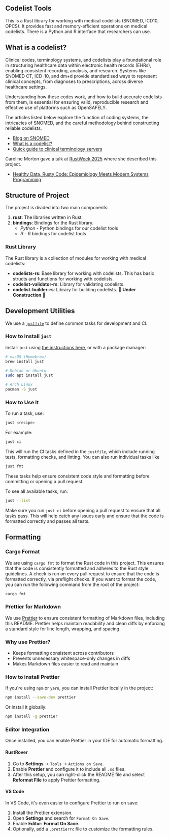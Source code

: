 ## Codelist Tools

This is a Rust library for working with medical codelists (SNOMED, ICD10, OPCS).
It provides fast and memory-efficient operations on medical codelists. There is
a Python and R interface that researchers can use.

## What is a codelist?

Clinical codes, terminology systems, and codelists play a foundational role in
structuring healthcare data within electronic health records (EHRs), enabling
consistent recording, analysis, and research. Systems like SNOMED CT, ICD-10,
and dm+d provide standardised ways to represent clinical concepts, from
diagnoses to prescriptions, across diverse healthcare settings.

Understanding how these codes work, and how to build accurate codelists from
them, is essential for ensuring valid, reproducible research and effective use
of platforms such as OpenSAFELY.

The articles listed below explore the function of coding systems, the
intricacies of SNOMED, and the careful methodology behind constructing reliable
codelists.

- [Blog on SNOMED](https://www.carolinemorton.co.uk/blog/what-is-snomed)
- [What is a codelist?](https://www.bennett.ox.ac.uk/blog/2023/09/what-are-codelists-and-how-are-they-constructed/)
- [Quick guide to clinical terminology servers](https://www.bennett.ox.ac.uk/blog/2023/06/an-introduction-to-clinical-codes-and-terminology-systems/)

Caroline Morton gave a talk at [RustWeek 2025](https://2025.rustweek.org/) where
she described this project.

- [Healthy Data, Rusty Code: Epidemiology Meets Modern Systems Programming](https://www.youtube.com/watch?v=gV55o0FmG2U)

## Structure of Project

The project is divided into two main components:

1. **rust**: The libraries written in Rust.
2. **bindings**: Bindings for the Rust library.
   - _Python_ - Python bindings for our codelist tools
   - _R_ - R bindings for codelist tools

### Rust Library

The Rust library is a collection of modules for working with medical codelists:

- **codelists-rs**: Base library for working with codelists. This has basic
  structs and functions for working with codelists.
- **codelist-validator-rs**: Library for validating codelists.
- **codelist-builder-rs**: Library for building codelists. 🚧 **Under
  Construction** 🚧

## Development Utilities

We use a [`justfile`](https://github.com/casey/just) to define common tasks for
development and CI.

### How to Install `just`

Install `just` using
[the instructions here](https://github.com/casey/just#installation), or with a
package manager:

```bash
# macOS (Homebrew)
brew install just

# Debian or Ubuntu
sudo apt install just

# Arch Linux
pacman -S just
```

### How to Use It

To run a task, use:

```bash
just <recipe>
```

For example:

```bash
just ci
```

This will run the CI tasks defined in the `justfile`, which include running
tests, formatting checks, and linting. You can also run individual tasks like

```bash
just fmt
```

These tasks help ensure consistent code style and formatting before committing
or opening a pull request.

To see all available tasks, run:

```bash
just --list
```

Make sure you run `just ci` before opening a pull request to ensure that all
tasks pass. This will help catch any issues early and ensure that the code is
formatted correctly and passes all tests.

## Formatting

### Cargo Format

We are using `cargo fmt` to format the Rust code in this project. This ensures
that the code is consistently formatted and adheres to the Rust style
guidelines. A check is run on every pull request to ensure that the code is
formatted correctly, via preflight checks. If you want to format the code, you
can run the following command from the root of the project:

```bash
cargo fmt
```

### Prettier for Markdown

We use [Prettier](https://prettier.io/) to ensure consistent formatting of
Markdown files, including this README. Prettier helps maintain readability and
clean diffs by enforcing a standard style for line length, wrapping, and
spacing.

### Why use Prettier?

- Keeps formatting consistent across contributors
- Prevents unnecessary whitespace-only changes in diffs
- Makes Markdown files easier to read and maintain

### How to install Prettier

If you're using `npm` or `yarn`, you can install Prettier locally in the
project:

```bash
npm install --save-dev prettier
```

Or install it globally:

```bash
npm install -g prettier
```

### Editor Integration

Once installed, you can enable Prettier in your IDE for automatic formatting.

#### RustRover

1. Go to **Settings** → `Tools` → `Actions on Save`.
2. Enable **Prettier** and configure it to include all `.md` files.
3. After this setup, you can right-click the README file and select **Reformat
   File** to apply Prettier formatting.

#### VS Code

In VS Code, it's even easier to configure Prettier to run on save:

1. Install the Prettier extension.
2. Open **Settings** and search for `Format On Save`.
3. Enable **Editor: Format On Save**.
4. Optionally, add a `.prettierrc` file to customize the formatting rules.
